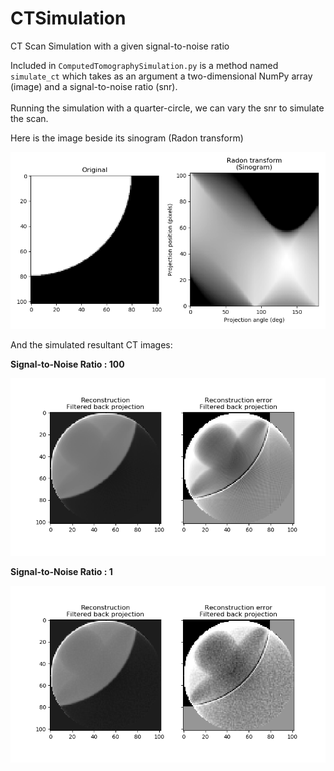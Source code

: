 # CTSimulation
CT Scan Simulation with a given signal-to-noise ratio

Included in `ComputedTomographySimulation.py` is a method named `simulate_ct` which takes as an argument a two-dimensional NumPy array (image) and a signal-to-noise ratio (snr).
<br>
<br>
Running the simulation with a quarter-circle, we can vary the snr to simulate the scan.
<br>

Here is the image beside its sinogram (Radon transform)<br>

![alt text](https://github.com/D-Thatcher/CTSimulation/blob/master/100_radon.png)

And the simulated resultant CT images:<br>

<b>Signal-to-Noise Ratio : 100<b><br>

![alt text](https://github.com/D-Thatcher/CTSimulation/blob/master/100_inverse.png)


<b>Signal-to-Noise Ratio : 1<b><br>

![alt text](https://github.com/D-Thatcher/CTSimulation/blob/master/1_inverse.png)
